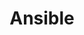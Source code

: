 ---
description: 'Ansible is an automation tool for server provisioning, configuration and management which allows you to organize your servers into groups and more.'
keywords: ["ansible", "configuration management"]
published: 2024-06-20
title: Ansible
show_in_lists: true
aliases: ['/applications/configuration-management/ansible/']
authors: ["Utho"]
---